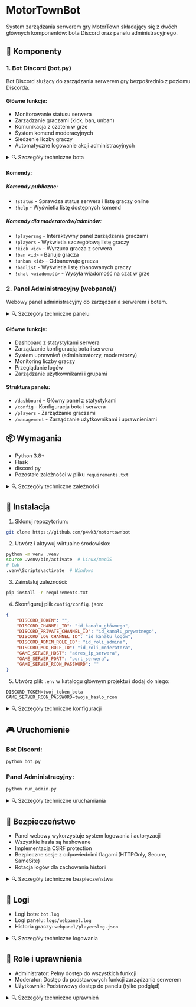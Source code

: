 # MotorTownBot

System zarządzania serwerem gry MotorTown składający się z dwóch głównych komponentów: bota Discord oraz panelu administracyjnego.

## 🔧 Komponenty

### 1. Bot Discord (bot.py)
Bot Discord służący do zarządzania serwerem gry bezpośrednio z poziomu Discorda.

#### Główne funkcje:
- Monitorowanie statusu serwera
- Zarządzanie graczami (kick, ban, unban)
- Komunikacja z czatem w grze
- System komend moderacyjnych
- Śledzenie liczby graczy
- Automatyczne logowanie akcji administracyjnych

<details>
<summary>🔍 Szczegóły techniczne bota</summary>

#### Architektura bota
- Wykorzystuje bibliotekę `discord.py` z rozszerzonym systemem komend (`commands.Bot`)
- Implementuje własny system pomocy (`MyHelpCommand`)
- Asynchroniczne przetwarzanie żądań API (`aiohttp`)
- System rotacji logów z wykorzystaniem `RotatingFileHandler`

#### Kluczowe komponenty
```python
class MotorTownBot(commands.Bot):
    # Inicjalizacja z niestandardowymi intencjami Discord
    intents = discord.Intents.default()
    intents.message_content = True
    intents.members = True
    
    # System cache'owania danych graczy
    player_history = [0] * 24  # Historia 24h
    player_data_file = "webpanel/player_data.json"
```

#### API Serwera
- Komunikacja przez REST API
- Endpointy:
  - `/player/count` - liczba graczy
  - `/player/list` - lista graczy
  - `/player/kick` - wyrzucanie graczy
  - `/player/ban` - banowanie graczy
  - `/player/unban` - odbanowywanie graczy

#### System uprawnień
- Weryfikacja ról Discord
- Hierarchiczny system komend
- Automatyczne logowanie akcji administracyjnych
</details>

#### Komendy:
##### Komendy publiczne:
- `!status` - Sprawdza status serwera i listę graczy online
- `!help` - Wyświetla listę dostępnych komend

##### Komendy dla moderatorów/adminów:
- `!playersmg` - Interaktywny panel zarządzania graczami
- `!players` - Wyświetla szczegółową listę graczy
- `!kick <id>` - Wyrzuca gracza z serwera
- `!ban <id>` - Banuje gracza
- `!unban <id>` - Odbanowuje gracza
- `!banlist` - Wyświetla listę zbanowanych graczy
- `!chat <wiadomość>` - Wysyła wiadomość na czat w grze

### 2. Panel Administracyjny (webpanel/)
Webowy panel administracyjny do zarządzania serwerem i botem.

<details>
<summary>🔍 Szczegóły techniczne panelu</summary>

#### Architektura aplikacji Flask
```python
# Struktura Blueprint
webpanel/
├── __init__.py      # Inicjalizacja aplikacji Flask
├── auth.py          # System autentykacji
├── models.py        # Modele danych
├── routes.py        # Endpointy aplikacji
├── playerlist.py    # Zarządzanie graczami
└── templates/       # Szablony Jinja2
```

#### System autentykacji
- Wykorzystuje `flask_login` dla zarządzania sesjami
- Implementacja `UserMixin` dla modelu użytkownika
- Bezpieczne hashowanie haseł
- System grup uprawnień z dziedziczeniem

#### Baza danych i przechowywanie
- Pliki JSON jako lekka baza danych
  - `users.json` - dane użytkowników
  - `user_groups.json` - grupy i uprawnienia
  - `playerslog.json` - historia graczy
  - `discord_cache.json` - cache danych z Discorda

#### Middleware i zabezpieczenia
```python
# Przykład dekoratora uprawnień
@login_required
@management_required
def protected_route():
    pass
```

#### System szablonów
- Jinja2 z własnym systemem makr
- Responsywny design z Bootstrap
- Dynamiczne ładowanie danych przez AJAX
</details>

#### Główne funkcje:
- Dashboard z statystykami serwera
- Zarządzanie konfiguracją bota i serwera
- System uprawnień (administratorzy, moderatorzy)
- Monitoring liczby graczy
- Przeglądanie logów
- Zarządzanie użytkownikami i grupami

#### Struktura panelu:
- `/dashboard` - Główny panel z statystykami
- `/config` - Konfiguracja bota i serwera
- `/players` - Zarządzanie graczami
- `/management` - Zarządzanie użytkownikami i uprawnieniami

## 📦 Wymagania
- Python 3.8+
- Flask
- discord.py
- Pozostałe zależności w pliku `requirements.txt`

<details>
<summary>🔍 Szczegóły techniczne zależności</summary>

#### Główne zależności
```plaintext
# Discord
discord.py>=2.0.0
aiohttp>=3.8.0

# Web Panel
Flask>=2.0.0
Flask-Login>=0.6.0
Flask-WTF>=1.0.0
Werkzeug>=2.0.0

# Bezpieczeństwo
cryptography>=3.4.0
PyJWT>=2.0.0

# Narzędzia
python-dotenv>=0.19.0
psutil>=5.8.0
```

#### Wersjonowanie i kompatybilność
- Python 3.8+ wymagany ze względu na:
  - Typowanie (typing.TypedDict)
  - Asynchroniczne funkcje (async/await)
  - f-strings
  - Dataclasses

#### Opcjonalne zależności
- `uvicorn` lub `gunicorn` dla produkcyjnego serwera WSGI
- `redis` dla opcjonalnego cachowania
- `pytest` dla testów jednostkowych
</details>

## 🚀 Instalacja

1. Sklonuj repozytorium:
```bash
git clone https://github.com/p4wk3/motortownbot
```

2. Utwórz i aktywuj wirtualne środowisko:
```bash
python -m venv .venv
source .venv/bin/activate  # Linux/macOS
# lub
.venv\Scripts\activate  # Windows
```

3. Zainstaluj zależności:
```bash
pip install -r requirements.txt
```

4. Skonfiguruj plik `config/config.json`:
```json
{
    "DISCORD_TOKEN": "",
    "DISCORD_CHANNEL_ID": "id_kanału_głównego",
    "DISCORD_PRIVATE_CHANNEL_ID": "id_kanału_prywatnego",
    "DISCORD_LOG_CHANNEL_ID": "id_kanału_logów",
    "DISCORD_ADMIN_ROLE_ID": "id_roli_admina",
    "DISCORD_MOD_ROLE_ID": "id_roli_moderatora",
    "GAME_SERVER_HOST": "adres_ip_serwera",
    "GAME_SERVER_PORT": "port_serwera",
    "GAME_SERVER_RCON_PASSWORD": ""
}
```

5. Utwórz plik `.env` w katalogu głównym projektu i dodaj do niego:
```env
DISCORD_TOKEN=twoj_token_bota
GAME_SERVER_RCON_PASSWORD=twoje_haslo_rcon
```

<details>
<summary>🔍 Szczegóły techniczne konfiguracji</summary>

#### Struktura konfiguracji
```plaintext
config/
├── config.json     # Główna konfiguracja
├── secret_key      # Klucz szyfrowania sesji
└── .env           # Zmienne środowiskowe (opcjonalne)
```

#### Walidacja konfiguracji
```python
def validate_config(config: dict) -> bool:
    required_fields = [
        'DISCORD_TOKEN',
        'GAME_SERVER_HOST',
        'GAME_SERVER_PORT',
        'GAME_SERVER_RCON_PASSWORD'
    ]
    return all(field in config for field in required_fields)
```

#### Zmienne środowiskowe
Alternatywnie można użyć zmiennych środowiskowych:
```bash
export DISCORD_TOKEN="token_bota"
export GAME_SERVER_HOST="adres_ip_serwera"
# itd.
```

#### Bezpieczeństwo konfiguracji
- Automatyczna generacja klucza sesji
- Walidacja typów i wartości
- Szyfrowanie wrażliwych danych
</details>

## 🎮 Uruchomienie

### Bot Discord:
```bash
python bot.py
```

### Panel Administracyjny:
```bash
python run_admin.py
```

<details>
<summary>🔍 Szczegóły techniczne uruchamiania</summary>

#### Tryby uruchomienia
```bash
# Tryb deweloperski
export FLASK_ENV=development
export FLASK_DEBUG=1
python run_admin.py

# Tryb produkcyjny
export FLASK_ENV=production
gunicorn -w 4 -b 0.0.0.0:5000 "webpanel:create_app()"
```

#### Monitorowanie procesów
```python
def is_bot_running():
    pid = get_bot_pid()
    return psutil.pid_exists(pid) if pid else False
```

#### Automatyczny restart
```bash
# Przykład użycia supervisord
[program:motortown_bot]
command=/path/to/venv/bin/python bot.py
directory=/path/to/project
autostart=true
autorestart=true
```

#### Logowanie zdarzeń
- Rotacja logów co 1MB
- Maksymalnie 5 plików backupu
- Osobne logi dla bota i panelu
</details>

## 🔐 Bezpieczeństwo
- Panel webowy wykorzystuje system logowania i autoryzacji
- Wszystkie hasła są hashowane
- Implementacja CSRF protection
- Bezpieczne sesje z odpowiednimi flagami (HTTPOnly, Secure, SameSite)
- Rotacja logów dla zachowania historii

<details>
<summary>🔍 Szczegóły techniczne bezpieczeństwa</summary>

#### Hashowanie haseł
```python
from werkzeug.security import generate_password_hash, check_password_hash

def set_password(self, password: str) -> None:
    self.password_hash = generate_password_hash(
        password,
        method='pbkdf2:sha256:260000'
    )
```

#### Zabezpieczenia sesji
```python
app.config.update(
    SESSION_COOKIE_SECURE=True,
    SESSION_COOKIE_HTTPONLY=True,
    SESSION_COOKIE_SAMESITE='Lax',
    PERMANENT_SESSION_LIFETIME=timedelta(days=1)
)
```

#### CSRF Protection
```python
from flask_wtf.csrf import CSRFProtect
csrf = CSRFProtect()
csrf.init_app(app)
```

#### Rate Limiting
```python
from flask_limiter import Limiter
limiter = Limiter(
    app,
    key_func=get_remote_address,
    default_limits=["200 per day", "50 per hour"]
)
```

#### Bezpieczne nagłówki
```python
from flask_talisman import Talisman
Talisman(app, 
    content_security_policy={
        'default-src': "'self'",
        'script-src': "'self' 'unsafe-inline'"
    }
)
```
</details>

## 📝 Logi
- Logi bota: `bot.log`
- Logi panelu: `logs/webpanel.log`
- Historia graczy: `webpanel/playerslog.json`

<details>
<summary>🔍 Szczegóły techniczne logowania</summary>

#### Konfiguracja logowania
```python
# Rotacja logów
log_handler = logging.handlers.RotatingFileHandler(
    'bot.log',
    maxBytes=1024 * 1024,  # 1MB
    backupCount=5,
    encoding='utf-8'
)

# Format logów
log_format = logging.Formatter(
    '%(asctime)s [%(levelname)s] %(message)s'
)
```

#### Struktura plików logów
```plaintext
logs/
├── bot.log
├── bot.log.1
├── webpanel.log
└── webpanel.log.1
```

#### Przykład wpisu w logu
```log
2024-03-14 12:34:56 [INFO] Bot started successfully
2024-03-14 12:35:01 [INFO] Player joined: PlayerID=123
2024-03-14 12:35:15 [WARNING] Failed login attempt from IP: 1.2.3.4
```

#### Analiza logów
- Automatyczne parsowanie logów
- Wykrywanie anomalii
- Statystyki użycia
</details>

## 👥 Role i uprawnienia
- Administrator: Pełny dostęp do wszystkich funkcji
- Moderator: Dostęp do podstawowych funkcji zarządzania serwerem
- Użytkownik: Podstawowy dostęp do panelu (tylko podgląd)

<details>
<summary>🔍 Szczegóły techniczne uprawnień</summary>

#### System uprawnień
```python
class UserGroup:
    def __init__(self, id: str, name: str, permissions: List[str]):
        self.id = id
        self.name = name
        self.permissions = permissions
    
    def has_permission(self, permission: str) -> bool:
        return "*" in self.permissions or permission in self.permissions
```

#### Dekoratory uprawnień
```python
def management_required(f):
    @wraps(f)
    def decorated_function(*args, **kwargs):
        if not current_user.has_permission('management'):
            flash('Brak uprawnień', 'error')
            return redirect(url_for('dashboard'))
        return f(*args, **kwargs)
    return decorated_function
```

#### Hierarchia uprawnień
```json
{
    "admin": {
        "name": "Administrator",
        "permissions": ["*"]
    },
    "moderator": {
        "name": "Moderator",
        "permissions": ["dashboard", "players", "logs"]
    },
    "user": {
        "name": "Użytkownik",
        "permissions": ["dashboard"]
    }
}
```

#### Dziedziczenie uprawnień
- System kaskadowych uprawnień
- Możliwość nadpisywania uprawnień
- Dynamiczne przydzielanie ról
</details> 